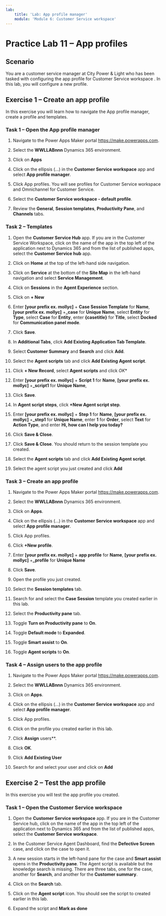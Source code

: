 ```yaml
---
lab:
    title: 'Lab: App profile manager'
    module: 'Module 6: Customer Service workspace'
---
```


# Practice Lab 11 – App profiles

## Scenario

You are a customer service manager at City Power & Light who has been tasked with configuring the app profile for Customer Service workspace . In this lab, you will configure a new profile.

## Exercise 1 – Create an app profile

In this exercise you will learn how to navigate the App profile manager, create a profile and templates.

### Task 1 – Open the App profile manager

1.  Navigate to the Power Apps Maker portal <https://make.powerapps.com>.

2.  Select the **WWLLABnnn** Dynamics 365 environment.

3.  Click on **Apps**

4.  Click on the ellipsis (...) in the **Customer Service workspace** app and select **App profile manager**.

5.  Click App profiles. You will see profiles for Customer Service workspace and Omnichannel for Customer Service.

6.  Select the **Customer Service workspace - default profile**.

7.  Review the **General**, **Session templates**, **Productivity Pane**, and **Channels** tabs.

### Task 2 – Templates

1.  Open the **Customer Service Hub** app. If you are in the Customer Service Workspace, click on the name of the app in the top left of the application next to Dynamics 365 and from the list of published apps, select the **Customer Service hub** app.

2.  Click on **Home** at the top of the left-hand side navigation.

3.  Click on **Service** at the bottom of the **Site Map** in the left-hand navigation and select **Service Management**.

4.  Click on **Sessions** in the **Agent Experience** section.

5.  Click on **+ New**

6.  Enter **[your prefix ex. mollyc]** + **Case Session Template** for **Name**, **[your prefix ex. mollyc]** +**_case** for **Unique Name**, select **Entity** for **Type**, select **Case** for **Entity**, enter **{casetitle}** for **Title**, select **Docked** for **Communication panel mode**.

7.  Click **Save**.

8.  In **Additional Tabs**, click **Add Existing Application Tab Template**.

9.  Select **Customer Summary** and **Search** and click **Add**.

10. Select the **Agent scripts** tab and click **Add Existing Agent script**.

11. Click **+ New Record**, select **Agent scripts** and click *OK**

12. Enter **[your prefix ex. mollyc]** + **Script 1** for **Name**, **[your prefix ex. mollyc]** +**_script1** for **Unique Name**,

13. Click **Save**.

14. In **Agent script steps**, click **+New Agent script step**.

15. Enter **[your prefix ex. mollyc]** + **Step 1** for **Name**, **[your prefix ex. mollyc]** +**_step1** for **Unique Name**, enter **1** for **Order**, select **Text** for **Action Type**, and enter **Hi, how can I help you today?**

16. Click **Save & Close**.

17. Click **Save & Close**. You should return to the session template you created.

18. Select the **Agent scripts** tab and click **Add Existing Agent script**.

19. Select the agent script you just created and click **Add**

### Task 3 – Create an app profile

1.  Navigate to the Power Apps Maker portal <https://make.powerapps.com>.

2.  Select the **WWLLABnnn** Dynamics 365 environment.

3.  Click on **Apps**.

4.  Click on the ellipsis (...) in the **Customer Service workspace** app and select **App profile manager**.

5.  Click App profiles.

6.  Click **+New profile**.

7.  Enter **[your prefix ex. mollyc]** + **app profile** for **Name**, **[your prefix ex. mollyc]** +**_profile** for **Unique Name**

8.  Click **Save**.

9.  Open the profile you just created.

10. Select the **Session templates** tab.

11. Search for and select the **Case Session** template you created earlier in this lab.

12. Select the **Productivity pane** tab.

13. Toggle **Turn on Productivity pane** to **On**.

14. Toggle **Default mode** to **Expanded**.

15. Toggle **Smart assist** to **On**.

16. Toggle **Agent scripts** to **On**.

### Task 4 – Assign users to the app profile

1.  Navigate to the Power Apps Maker portal <https://make.powerapps.com>.

2.  Select the **WWLLABnnn** Dynamics 365 environment.

3.  Click on **Apps**.

4.  Click on the ellipsis (...) in the **Customer Service workspace** app and select **App profile manager**.

5.  Click App profiles.

6.  Click on the profile you created earlier in this lab.

7.  Click **Assign** users**.

8.  Click **OK**.

9.  Click **Add Existing User**

10. Search for and select your user and click on **Add**

## Exercise 2 – Test the app profile

In this exercise you will test the app profile you created.

### Task 1 – Open the Customer Service workspace

1.  Open the **Customer Service workspace** app. If you are in the Customer Service hub, click on the name of the app in the top left of the application next to Dynamics 365 and from the list of published apps, select the **Customer Service workspace**.

2.  In the Customer Service Agent Dashboard, find the **Defective Screen** case, and click on the case to open it.

3.  A new session starts in the left-hand pane for the case and **Smart assist** opens in the **Productivity pane**. The Agent script is available but the knowledge search is missing. There are three tabs, one for the case, another for **Search**, and another for the **Customer summary**.

4.  Click on the **Search** tab.

5.  Click on the **Agent script** icon. You should see the script to created earlier in this lab.

6.  Expand the script and **Mark as done**
